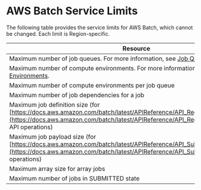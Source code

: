 # AWS Batch Service Limits<a name="service_limits"></a>

The following table provides the service limits for AWS Batch, which cannot be changed\. Each limit is Region\-specific\.


| Resource | Limit | 
| --- | --- | 
| Maximum number of job queues\. For more information, see [Job Queues](job_queues.md)\. | 20 | 
| Maximum number of compute environments\. For more information, see [Compute Environments](compute_environments.md)\. | 50 | 
| Maximum number of compute environments per job queue | 3 | 
| Maximum number of job dependencies for a job | 20 | 
| Maximum job definition size \(for [https://docs.aws.amazon.com/batch/latest/APIReference/API_RegisterJobDefinition.html](https://docs.aws.amazon.com/batch/latest/APIReference/API_RegisterJobDefinition.html) API operations\) | 24 KiB | 
| Maximum job payload size \(for [https://docs.aws.amazon.com/batch/latest/APIReference/API_SubmitJob.html](https://docs.aws.amazon.com/batch/latest/APIReference/API_SubmitJob.html) API operations\) | 30 KiB | 
| Maximum array size for array jobs | 10000 | 
| Maximum number of jobs in SUBMITTED state | 1000000 | 